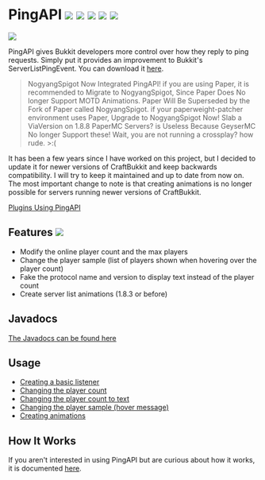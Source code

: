 # PingAPI [<img src="https://img.shields.io/badge/minecraft-1.14.4-important.svg">](README.md) [<img src="https://img.shields.io/badge/craftbukkit-1.7.5%20--%201.14.4-critical.svg">](README.md) [<img src="https://img.shields.io/badge/version-1.3.3-blue.svg">](README.md) [<img src="https://img.shields.io/badge/license-MIT-blue.svg">](https://github.com/henry-anderson/PingAPI/blob/master/LICENSE) [<img src="http://badge.henrya.org/spigotbukkit/downloads.php?spigot=3829&bukkit=89296">](https://www.spigotmc.org/resources/pingapi.3829/)

[<img src="https://i.imgur.com/CZm3X3M.gif">](README.md)

PingAPI gives Bukkit developers more control over how they reply to ping requests. Simply put it provides an improvement to Bukkit's ServerListPingEvent. You can download it [here](http://www.spigotmc.org/resources/pingapi.3829/).
> NogyangSpigot Now Integrated PingAPI!
> if you are using Paper, it is recommended to Migrate to NogyangSpigot,
> Since Paper Does No longer Support MOTD Animations.
> Paper Will Be Superseded by the Fork of Paper called NogyangSpigot.
> if your paperweight-patcher environment uses Paper, Upgrade to NogyangSpigot Now!
> Slab a ViaVersion on 1.8.8 PaperMC Servers? is Useless
> Because GeyserMC No longer Support these!
> Wait, you are not running a crossplay? how rude. >:(

It has been a few years since I have worked on this project, but I decided to update it for newer versions of CraftBukkit and keep backwards compatibility. I will try to keep it maintained and up to date from now on. The most important change to note is that creating animations is no longer possible for servers running newer versions of CraftBukkit.

[Plugins Using PingAPI](plugins.md)

## Features [<img src="https://img.shields.io/badge/animations-1.7.5%20--%201.8.3-blueviolet.svg">](README.md)
- Modify the online player count and the max players
- Change the player sample (list of players shown when hovering over the player count)
- Fake the protocol name and version to display text instead of the player count
- Create server list animations (1.8.3 or before)

## Javadocs
[The Javadocs can be found here](http://henry-anderson.github.io/PingAPI/)

## Usage
- [Creating a basic listener](usage/listener.md)
- [Changing the player count](usage/player_count.md)
- [Changing the player count to text](usage/player_count_to_text.md)
- [Changing the player sample (hover message)](usage/player_sample.md)
- [Creating animations](usage/animations.md)

## How It Works
If you aren't interested in using PingAPI but are curious about how it works, it is documented [here](https://github.com/henry-anderson/PingAPI/tree/master/PingAPI/src/org/henrya/pingapi#pingapi).
